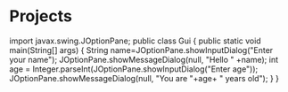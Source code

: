 # Projects
import javax.swing.JOptionPane;
public class Gui {
    public static void main(String[] args)  {
        String name=JOptionPane.showInputDialog("Enter your name");
        JOptionPane.showMessageDialog(null, "Hello " +name);
        int age = Integer.parseInt(JOptionPane.showInputDialog("Enter age"));
        JOptionPane.showMessageDialog(null, "You are "+age+ " years old");
    }
}
